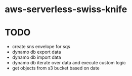 # aws-serverless-swiss-knife

# TODO

* create sns envelope for sqs
* dynamo db export data
* dynamo db import data
* dynamo db iterate over data and execute custom logic
* get objects from s3 bucket based on date
